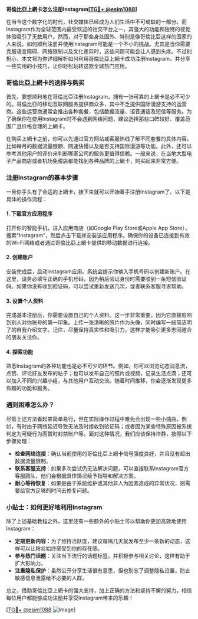 **哥倫比亞上網卡怎么注册Instagram[[TG💪+ @esim1088](https://t.me/s/esim1088)]**

在当今这个数字化的时代，社交媒体已经成为人们生活中不可或缺的一部分。而Instagram作为全球范围内最受欢迎的社交平台之一，其强大的功能和独特的视觉体验吸引了无数用户。然而，对于那些身处国外、特别是像哥倫比亞这样的国家的人来说，如何顺利注册并使用Instagram可能是一个不小的挑战。尤其是当你需要克服语言障碍、网络限制以及文化差异时，这些问题可能会让人感到头疼。不过别担心，本文将为你详细解析如何利用哥倫比亞上網卡成功注册Instagram，并分享一些实用的小技巧，让你轻松玩转这款全球热门应用。

### 哥倫比亞上網卡的选择与购买

首先，要想顺利地在哥倫比亞注册Instagram，拥有一张可靠的上網卡是必不可少的。哥倫比亞的移动互联网服务提供商众多，其中不乏提供国际漫游支持的运营商。这些运营商通常会推出各种套餐，包括数据流量、语音通话及短信等服务。为了确保你在使用Instagram时不会遇到网络问题，建议选择那些口碑较好、覆盖范围广且价格合理的上網卡。

在购买上網卡之前，你可以先通过官方网站或客服热线了解不同套餐的具体内容，比如每月的数据流量限额、网速快慢以及是否支持国际漫游等功能。此外，还可以参考其他用户的评价来判断哪家公司的服务更值得信赖。一般来说，在当地大型电子产品商店或者机场免税店都能找到各种品牌的上網卡，购买起来非常方便。

### 注册Instagram的基本步骤

一旦你手头有了合适的上網卡，接下来就可以开始着手注册Instagram了。以下是具体的操作流程：

#### 1. 下载官方应用程序
打开你的智能手机，进入应用商店（如Google Play Store或Apple App Store），搜索“Instagram”，然后点击下载并安装该应用程序。确保你的设备已连接到有效的Wi-Fi网络或者通过哥倫比亞上網卡提供的移动数据进行连接。

#### 2. 创建账户
安装完成后，启动Instagram应用。系统会提示你输入手机号码以创建新账户。在这里，请务必填写正确的手机号码，因为稍后验证身份时需要收到一条短信验证码。如果你没有收到验证码，可以尝试重新发送几次，或者联系客服寻求帮助。

#### 3. 设置个人资料
完成基本注册后，你需要设置自己的个人资料。这一步非常重要，因为它直接影响到别人对你账号的第一印象。上传一张清晰的照片作为头像，同时编写一段简洁明了的自我介绍文字。记住，尽量保持真实性和吸引力，这样才能吸引更多志同道合的朋友关注你。

#### 4. 探索功能
熟悉Instagram的各种功能也是必不可少的环节。例如，你可以浏览动态消息流，点赞、评论好友发布的帖子；也可以发布自己的照片或视频，记录生活点滴；还可以加入不同的兴趣小组，与其他用户互动交流。随着时间推移，你会逐渐发现更多有趣的功能和服务。

### 遇到困难怎么办？

尽管上述方法看起来简单易行，但在实际操作过程中难免会出现一些小插曲。例如，有时由于网络延迟导致无法及时接收到验证码；或者因为某些特殊原因被系统判定为可疑行为而暂时封禁账户等。面对这种情况，我们应该保持冷静，按照以下步骤处理：

- **检查网络连接**：确认当前使用的哥倫比亞上網卡信号强度良好，并且没有超出数据流量限制。
- **联系客服支持**：如果多次尝试仍无法解决问题，可以直接联系Instagram官方客服团队，他们会根据具体情况给予指导和解决方案。
- **耐心等待恢复**：如果是由于系统维护或其他非人为因素造成的异常状况，则需要给官方足够的时间去修复问题。

### 小贴士：如何更好地利用Instagram

除了上述基础教程之外，这里还有一些额外的小贴士可以帮助你更加高效地使用Instagram：

- **定期更新内容**：为了维持活跃度，建议每隔几天就发布至少一条新的动态，这样可以让粉丝始终感受到你的存在感。
- **参与热门话题**：关注当下流行的话题标签，并积极参与相关讨论，这样有助于扩大影响力。
- **注重隐私保护**：虽然公开分享生活很有意思，但也别忘了调整隐私设置，防止敏感信息泄露给不必要的人群。

总之，借助哥倫比亞上網卡的强大支持，加上正确的方法和坚持不懈的努力，相信每位用户都能够成功注册并享受Instagram带来的乐趣！

[[TG💪+ @esim1088](https://t.me/s/esim1088) ![Image](https://i.postimg.cc/4NQfJmqS/Snipaste-2025-05-13-00-14-12.png)]